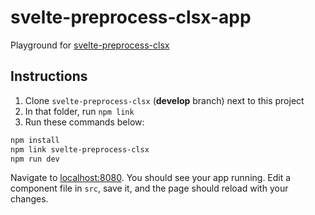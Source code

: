 # svelte-preprocess-clsx-app
Playground for [svelte-preprocess-clsx](https://github.com/docmars/svelte-preprocess-clsx)

## Instructions
1. Clone `svelte-preprocess-clsx` (**develop** branch) next to this project
2. In that folder, run `npm link`
3. Run these commands below:

```bash
npm install
npm link svelte-preprocess-clsx
npm run dev
```

Navigate to [localhost:8080](http://localhost:8080). You should see your app running. Edit a component file in `src`, save it, and the page should reload with your changes.